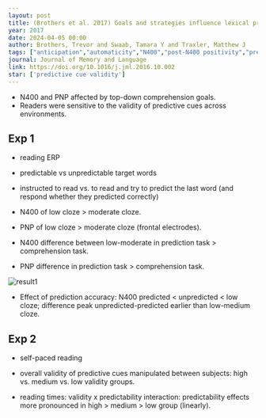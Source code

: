 ```yaml
---
layout: post
title: (Brothers et al. 2017) Goals and strategies influence lexical prediction during sentence comprehension
year: 2017
date: 2024-04-05 00:00
author: Brothers, Trevor and Swaab, Tamara Y and Traxler, Matthew J
tags: ["anticipation","automaticity","N400","post-N400 positivity","prediction","self-paced reading"]
journal: Journal of Memory and Language
link: https://doi.org/10.1016/j.jml.2016.10.002
star: ['predictive cue validity']
---
```


- N400 and PNP affected by top-down comprehension goals.
- Readers were sensitive to the validity of predictive cues across environments.

## Exp 1

- reading ERP
- predictable vs unpredictable target words
- instructed to read vs. to read and try to predict the last word (and respond whether they predicted correctly)

- N400 of low cloze > moderate cloze.
- PNP of low cloze > moderate cloze (frontal electrodes).
- N400 difference between low-moderate in prediction task > comprehension task.
- PNP difference in prediction task > comprehension task.

![result1](reading-notes/img/articles-phd/brothers-2017-1.png)

- Effect of prediction accuracy: N400 predicted < unpredicted < low cloze; difference peak unpredicted-predicted earlier than low-medium cloze. 

## Exp 2

- self-paced reading
- overall validity of predictive cues manipulated between subjects: high vs. medium vs. low validity groups.

- reading times: validity x predictability interaction: predictability effects more pronounced in high > medium > low group (linearly). 